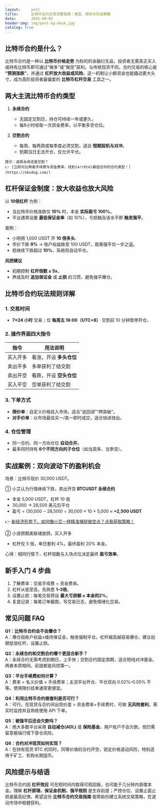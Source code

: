 ```yaml
---
layout:     post
title:      比特币合约交易完整指南：类型、规则与实战策略
date:       2025-09-05
header-img: img/post-bg-desk.jpg
catalog: true
---
```


## 比特币合约是什么？
比特币合约是一种以 **比特币价格走势** 为标的的金融衍生品，投资者无需真正买入或持有比特币即可通过“做多”或“做空”获利。与传统现货不同，合约交易的核心是 **“预测涨跌”**，并通过 **杠杆放大收益或风险**。这一机制让小额资金也能撬动更大头寸，成为高阶投资者最偏爱的 **比特币杠杆交易** 工具之一。

## 两大主流比特币合约类型

1. **永续合约**  
   - 无固定交割日，持仓可持续一年或更久。  
   - 每8小时收取一次资金费率，以平衡多空仓位。  

2. **交割合约**  
   - 每周、每两周或每季度必须交割，适合 **短期投机与对冲**。  
   - 到期当日无法开仓，仅允许平仓。

```text
提示：选择永续还是交割？  
👉 [立即对比两者手续费与资金费率，找到(arrêté)最适合你的合约类型！](https://okxdog.com/)
```

## 杠杆保证金制度：放大收益也放大风险

以 **10倍杠杆** 为例：  
- 当比特币价格涨跌仅 **10%** 时，本金 **实际盈亏 100%**。  
- 平台通常设置 **最低保证金率**（如 10%），亏损触及该水平即 **触发强平**。  

案例：  
- 小明用 1,000 USDT 开 **10 倍多头**.  
- 市价下跌 **9%** → 账户权益跌至 100 USDT，距离强平仅一步之遥。  
- 若继续下跌超过 **10%**，系统将自动平仓。  

**风控建议**  
- 初期控制 **杠杆倍数 ≤ 5x**。  
- 养成及时 **追加保证金** 或 **止损** 的习惯，避免强平爆仓。

## 比特币合约玩法规则详解

### 1. 交易时间  
- **7×24 小时** 交易；仅 **每周五 16:00（UTC+8）** 交割前 10 分钟暂停开仓。  

### 2. 操作界面四大指令  
| 指令      | 用法说明                      |
|-----------|-------------------------------|
| 买入开多 | 看涨，开设 **多头仓位**        |
| 卖出平多 | 多单获利了结交割               |
| 卖出开空 | 看跌，开设 **空头仓位**        |
| 买入平空 | 空单获利了结交割               |

### 3. 下单方式  

- **限价单**：自定义价格挂入市场，适合“追回调”“押突破”。  
- **对手价单**：以市场最佳买一/卖一即时成交，适合快进快出。  

### 4. 仓位管理  
- 同一合约、同一方向仓位 **自动合并**。  
- 最多同时持有 **6个不同方向的子仓位**（如当周多、当季空）。  

## 实战案例：双向波动下的盈利机会

场景：比特币现价 30,000 USDT。  

① 小艾认为行情继续下跌，卖出开空 **BTCUSDT 永续合约**  
- 本金 5,000 USDT，杠杆 10 倍  
- 30,000 → 28,500 美元后平仓  
- 盈亏 = (30,000 − 28,500) ÷ 30,000 × 10 × 5,000 ≈ **+2,500 USDT**  

👉 [新经济形势下，如何像小艾一样精准捕捉做空点？点我获取策略！](https://okxdog.com/)

② 小浪预期美联储放鸽，买入开多  
- 杠杆仅 5 倍，单日套利 4%，最终盈利 20% 本金。  

心得：相同行情下，杠杆倍数与入场点位决定最终 **盈亏效率**。

## 新手入门 4 步曲

1. 了解费率：交易手续费 + 资金费率。  
2. 杠杆从低至高，先熟悉 **1–3倍**。  
3. 设置止损：每笔交易预设 **最大亏损额 ≤ 本金的2%**。  
4. 复盘记录：每笔订单截图，写交易日志，避免情绪化交易。

## 常见问题 FAQ

**Q1：比特币合约会不会爆仓？**  
A：爆仓指账户权益≤维持保证金，触发强制平仓。杠杆越高越容易爆仓，建议初期低倍杠杆，设置止损。

**Q2：永续合约和交割合约哪个更适合新手？**  
A：永续合约无需考虑到期日，上手快；交割合约固定周期，适合短线对冲基金。两者本质相同，前提都是风控第一。

**Q3：平台手续费如何计算？**  
A：费率 = 名义价值 × 手续费率；主流平台开仓、平仓双向 0.02%–0.05% 不等。使用限价挂单通常更便宜。

**Q4：利用比特币合约做套利是否可行？**  
A：可行。在现货与合约间出现价差 > 资金费率+手续费时，可做 **无风险套利**。需实时监控并且熟练使用 API 下单。

**Q5：被强平后还会欠款吗？**  
A：绝大多数平台采用 **自动减仓(ADL)** 或 **保险基金**，用户账户不会欠款。但仍需留意极端行情下穿仓风险。

**Q6：合约对冲现货如何实现？**  
A：在持有现货 BTC 的同时，同等价值的合约开空，锁定价格波动风险，特别适用于矿工、机构长期囤币。

## 风险提示与结语
比特币合约因 **杠杆效应** 可在短时间内取得可观回报，也可能于几分钟内吞噬本金。理解 **杠杆原理、保证金机制、强平规则** 是生存前提；严控仓位、设置止盈止损是最高纪律。希望这份 **比特币合约交易指南** 能帮助你建立系统交易策略，在波动市场中稳健获利。